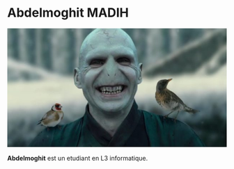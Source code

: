 # Abdelmoghit MADIH
![Abdelmoghit MADIH](../images/abmad.jpg)

**Abdelmoghit** est un etudiant en L3 informatique.
